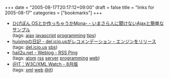 +++
date = "2005-08-17T20:17:12+09:00"
draft = false
title = "links for 2005-08-17"
categories = ["bookmarks"]
+++

<ul>
	<li>
		<div><a href="http://d.hatena.ne.jp/higepon/20050816/1124188529">ひげぽん OSとか作っちゃうかMona- - いまさら人に聞けないAjaxと簡単なサンプル</a></div>
		<div>(tags: <a href="http://del.icio.us/nobu666/ajax">ajax</a> <a href="http://del.icio.us/nobu666/javascript">javascript</a> <a href="http://del.icio.us/nobu666/programming">programming</a> <a href="http://del.icio.us/nobu666/tips">tips</a>)</div>
	</li>
	<li>
		<div><a href="http://d.hatena.ne.jp/huixing/20050816/recommendation">huixingの日記 - del.icio.usがレコメンデーション・エンジンをリリース</a></div>
		<div>(tags: <a href="http://del.icio.us/nobu666/del.icio.us">del.icio.us</a> <a href="http://del.icio.us/nobu666/sbs">sbs</a>)</div>
	</li>
	<li>
		<div><a href="http://hail2u.net/blog/blog/rss_ping.html">hail2u.net - Weblog - RSS Ping</a></div>
		<div>(tags: <a href="http://del.icio.us/nobu666/atom">atom</a> <a href="http://del.icio.us/nobu666/rss">rss</a> <a href="http://del.icio.us/nobu666/server">server</a> <a href="http://del.icio.us/nobu666/programming">programming</a> <a href="http://del.icio.us/nobu666/web">web</a>)</div>
	</li>
	<li>
		<div><a href="http://www.atmarkit.co.jp/fxml/column/w3c2005/08.html">＠IT：W3C/XML Watch - 8月版</a></div>
		<div>(tags: <a href="http://del.icio.us/nobu666/xml">xml</a> <a href="http://del.icio.us/nobu666/web">web</a> <a href="http://del.icio.us/nobu666/@it">@it</a>)</div>
	</li>
</ul>
